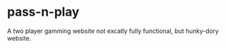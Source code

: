 # pass-n-play
 A two player gamming website 
 not excatly fully functional, but hunky-dory website.
